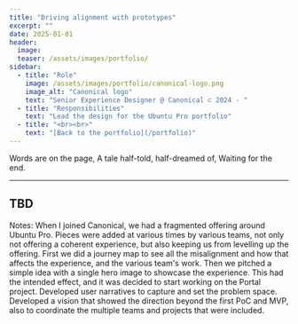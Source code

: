 ```yaml
---
title: "Driving alignment with prototypes"
excerpt: ""
date: 2025-01-01
header:
  image:
  teaser: /assets/images/portfolio/
sidebar:
  - title: "Role"
    image: /assets/images/portfolio/canonical-logo.png
    image_alt: "Canonical logo"
    text: "Senior Experience Designer @ Canonical ⊂ 2024 - "
  - title: "Responsibilities"
    text: "Lead the design for the Ubuntu Pro portfolio"
  - title: "<br><br>" 
    text: "[Back to the portfolio](/portfolio)"    
---
```


Words are on the page, 
A tale half-told, half-dreamed of, 
Waiting for the end.

---
TBD
---

Notes:
When I joined Canonical, we had a fragmented offering around Ubuntu Pro. Pieces were added at various times by various teams, not only not offering a coherent experience, but also keeping us from levelling up the offering.
First we did a journey map to see all the misalignment and how that affects the experience, and the various team's work.
Then we pitched a simple idea with a single hero image to showcase the experience. This had the intended effect, and it was decided to start working on the Portal project.
Developed user narratives to capture and set the problem space.
Developed a vision that showed the direction beyond the first PoC and MVP, also to coordinate the multiple teams and projects that were included.